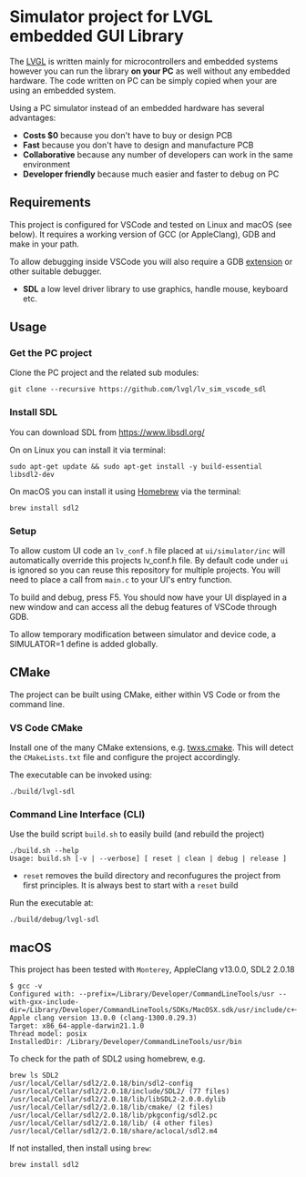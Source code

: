 # Simulator project for LVGL embedded GUI Library

The [LVGL](https://github.com/lvgl/lvgl) is written mainly for microcontrollers and embedded systems however you can run the library **on your PC** as well without any embedded hardware. The code written on PC can be simply copied when your are using an embedded system.

Using a PC simulator instead of an embedded hardware has several advantages:
* **Costs $0** because you don't have to buy or design PCB
* **Fast** because you don't have to design and manufacture PCB
* **Collaborative** because any number of developers can work in the same environment
* **Developer friendly** because much easier and faster to debug on PC

## Requirements
This project is configured for VSCode and tested on Linux and macOS (see below). It requires a working version of GCC (or AppleClang), GDB and make in your path.

To allow debugging inside VSCode you will also require a GDB [extension](https://marketplace.visualstudio.com/items?itemName=webfreak.debug) or other suitable debugger.

* **SDL** a low level driver library to use graphics, handle mouse, keyboard etc.

## Usage

### Get the PC project

Clone the PC project and the related sub modules:

```
git clone --recursive https://github.com/lvgl/lv_sim_vscode_sdl
```

### Install SDL
You can download SDL from https://www.libsdl.org/

On on Linux you can install it via terminal:
```
sudo apt-get update && sudo apt-get install -y build-essential libsdl2-dev
```

On macOS you can install it using [Homebrew](https://brew.sh/) via the terminal:
```
brew install sdl2
```

### Setup
To allow custom UI code an `lv_conf.h` file placed at `ui/simulator/inc` will automatically override this projects lv_conf.h file. By default code under `ui` is ignored so you can reuse this repository for multiple projects. You will need to place a call from `main.c` to your UI's entry function.

To build and debug, press F5. You should now have your UI displayed in a new window and can access all the debug features of VSCode through GDB.

To allow temporary modification between simulator and device code, a SIMULATOR=1 define is added globally.


## CMake

The project can be built using CMake, either within VS Code or from the command line.

### VS Code CMake

Install one of the many CMake extensions, e.g. [twxs.cmake](https://marketplace.visualstudio.com/items?itemName=twxs.cmake). This will detect the `CMakeLists.txt` file and configure the project accordingly. 

The executable can be invoked using:
```
./build/lvgl-sdl 
```

### Command Line Interface (CLI)

Use the build script `build.sh` to easily build (and rebuild the project)
```
./build.sh --help
Usage: build.sh [-v | --verbose] [ reset | clean | debug | release ]
```
* `reset` removes the build directory and reconfugures the project from first principles. It is always best to start with a `reset` build

Run the executable at:
```
./build/debug/lvgl-sdl 
```

## macOS

This project has been tested with `Monterey`, AppleClang v13.0.0, SDL2 2.0.18
```
$ gcc -v
Configured with: --prefix=/Library/Developer/CommandLineTools/usr --with-gxx-include-dir=/Library/Developer/CommandLineTools/SDKs/MacOSX.sdk/usr/include/c++/4.2.1
Apple clang version 13.0.0 (clang-1300.0.29.3)
Target: x86_64-apple-darwin21.1.0
Thread model: posix
InstalledDir: /Library/Developer/CommandLineTools/usr/bin
```

To check for the path of SDL2 using homebrew, e.g.
```
brew ls SDL2
/usr/local/Cellar/sdl2/2.0.18/bin/sdl2-config
/usr/local/Cellar/sdl2/2.0.18/include/SDL2/ (77 files)
/usr/local/Cellar/sdl2/2.0.18/lib/libSDL2-2.0.0.dylib
/usr/local/Cellar/sdl2/2.0.18/lib/cmake/ (2 files)
/usr/local/Cellar/sdl2/2.0.18/lib/pkgconfig/sdl2.pc
/usr/local/Cellar/sdl2/2.0.18/lib/ (4 other files)
/usr/local/Cellar/sdl2/2.0.18/share/aclocal/sdl2.m4
```
If not installed, then install using `brew`:
```
brew install sdl2
```
